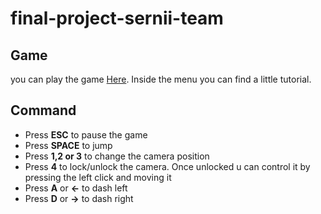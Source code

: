 # final-project-sernii-team

## Game

you can play the game [Here](https://sapienzainteractivegraphicscourse.github.io/final-project-sernii-team/).
Inside the menu you can find a little tutorial.

## Command 

- Press **ESC** to pause the game
- Press **SPACE** to jump 
- Press **1,2 or 3** to change the camera position
- Press **4** to lock/unlock the camera. Once unlocked u can control it by pressing the left click and moving it
- Press **A** or **←** to dash left
- Press **D** or **→** to dash right
